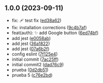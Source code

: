 ## 1.0.0 (2023-09-11)

* fix: :adhesive_bandage: test fix ([ed38a62](https://github.com/JonyPlo/prueba-husky/commit/ed38a62))
* fix: installation corrections ([9c4b7af](https://github.com/JonyPlo/prueba-husky/commit/9c4b7af))
* feat(auth): ✨ add Google button ([6ed74bf](https://github.com/JonyPlo/prueba-husky/commit/6ed74bf))
* add jest ([e0058ab](https://github.com/JonyPlo/prueba-husky/commit/e0058ab))
* add jest ([36a1822](https://github.com/JonyPlo/prueba-husky/commit/36a1822))
* add jest ([07a6b2f](https://github.com/JonyPlo/prueba-husky/commit/07a6b2f))
* config eslint ([7f125e4](https://github.com/JonyPlo/prueba-husky/commit/7f125e4))
* initial commit ([7ac25ff](https://github.com/JonyPlo/prueba-husky/commit/7ac25ff))
* initial commit2 ([dad76c9](https://github.com/JonyPlo/prueba-husky/commit/dad76c9))
* prueba ([0d2db51](https://github.com/JonyPlo/prueba-husky/commit/0d2db51))
* prueba 5 ([c76e2bd](https://github.com/JonyPlo/prueba-husky/commit/c76e2bd))




